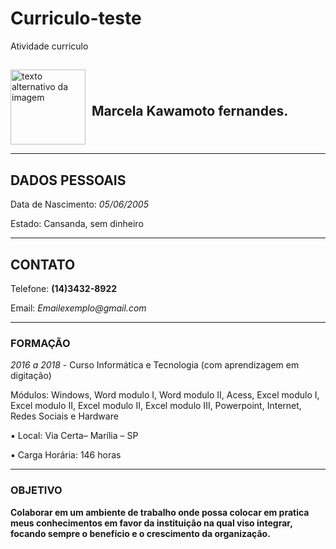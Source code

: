 # Curriculo-teste

Atividade curriculo

##
<div style="display: flex; align-items: center;">
  <img src="https://i.pinimg.com/originals/05/2c/17/052c17e923e9dba52146092458679719.jpg" alt="texto alternativo da imagem" width="120px" height="120px" style="margin-right: 10px;" />
  <h2>Marcela Kawamoto fernandes.</h2>
</div>

---
## DADOS PESSOAIS
Data de Nascimento: _05/06/2005_

Estado: Cansanda, sem dinheiro

---
## CONTATO
Telefone: **(14)3432-8922**

Email: _Emailexemplo@gmail.com_

---


### FORMAÇÃO

*2016 a 2018* - Curso Informática e Tecnologia (com aprendizagem em digitação) 

Módulos: Windows, Word modulo I, Word modulo II, Acess, Excel modulo I,
Excel modulo II, Excel modulo II, Excel modulo III, Powerpoint, Internet, Redes
Sociais e Hardware

▪ Local: Via Certa– Marília – SP

▪ Carga Horária: 146 horas

---
### OBJETIVO

**Colaborar em um ambiente de trabalho onde possa colocar em pratica meus
conhecimentos em favor da instituição na qual viso integrar, focando sempre o benefício
e o crescimento da organização.**